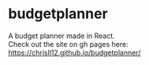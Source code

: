 # budgetplanner
A budget planner made in React.
<br />
Check out the site on gh pages here: https://chrisll12.github.io/budgetplanner/
